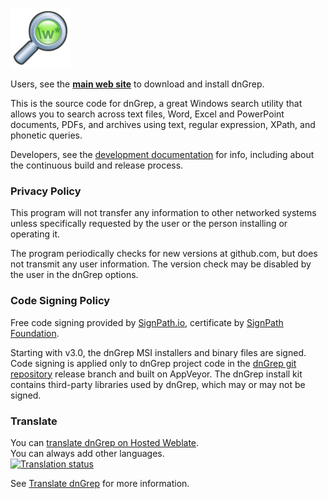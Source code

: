 ![logo](dnGREP.WPF/Images/dnGrep96.png)

Users, see the **[main web site](http://dngrep.github.io/)** to download and install dnGrep.

This is the source code for dnGrep, a great Windows search utility that allows you to search across text files, Word, Excel and PowerPoint documents, PDFs, and archives using text, regular expression, XPath, and phonetic queries.

Developers, see the [development documentation](https://github.com/dnGrep/dnGrep/wiki/Developer-Documentation) for info, including about the continuous build and release process.

### Privacy Policy
This program will not transfer any information to other networked systems unless specifically requested by the user or the person installing or operating it. 

The program periodically checks for new versions at github.com, but does not transmit any user information. The version check may be disabled by the user in the dnGrep options.

### Code Signing Policy
Free code signing provided by [SignPath.io](https://signpath.io/), certificate by [SignPath Foundation](https://signpath.org/).

Starting with v3.0, the dnGrep MSI installers and binary files are signed. Code signing is applied only to dnGrep project code in the [dnGrep git repository](https://github.com/dnGrep/dnGrep) release branch and built on AppVeyor.  The dnGrep install kit contains third-party libraries used by dnGrep, which may or may not be signed.  

### Translate
You can [translate dnGrep on Hosted Weblate](https://hosted.weblate.org/engage/dngrep/).  
You can always add other languages.\
[![Translation status](https://hosted.weblate.org/widgets/dngrep/-/multi-auto.svg)](https://hosted.weblate.org/engage/dngrep/?utm_source=widget)

See [Translate dnGrep](https://github.com/dnGrep/dnGrep/wiki/Translate-dnGrep) for more information. 
